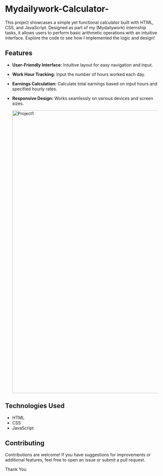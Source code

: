 # Mydailywork-Calculator-
This project showcases a simple yet functional calculator built with HTML, CSS, and JavaScript. Designed as part of my (Mydailywork) internship tasks, it allows users to perform basic arithmetic operations with an intuitive interface. Explore the code to see how I implemented the logic and design!

## Features

- **User-Friendly Interface:** Intuitive layout for easy navigation and input.
- **Work Hour Tracking:** Input the number of hours worked each day.
- **Earnings Calculation:** Calculate total earnings based on input hours and specified hourly rates.
- **Responsive Design:** Works seamlessly on various devices and screen sizes.

  <img width="932" alt="Project1" src="https://github.com/user-attachments/assets/dc79a91f-e67e-44d1-a196-9387c5534615">


## Technologies Used

- HTML
- CSS
- JavaScript

## Contributing

Contributions are welcome! If you have suggestions for improvements or additional features, feel free to open an issue or submit a pull request.

Thank You
